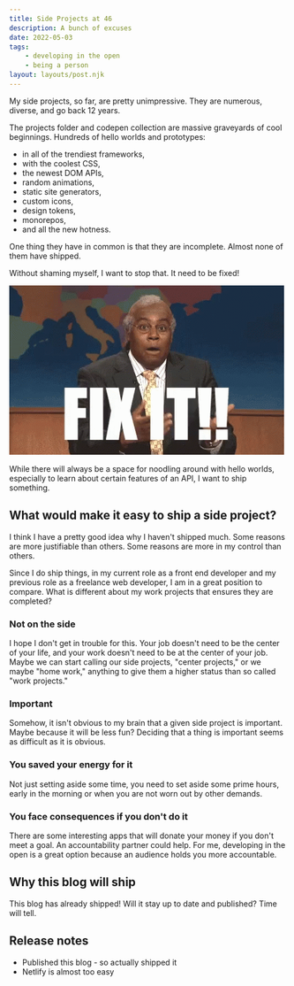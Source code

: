 ```yaml
---
title: Side Projects at 46
description: A bunch of excuses
date: 2022-05-03
tags:
    - developing in the open
    - being a person
layout: layouts/post.njk
---
```


My side projects, so far, are pretty unimpressive. They are numerous, diverse, and go back 12 years.

The projects folder and codepen collection are massive graveyards of cool beginnings. Hundreds of hello worlds and prototypes:

- in all of the trendiest frameworks,
- with the coolest CSS,
- the newest DOM APIs,
- random animations,
- static site generators,
- custom icons,
- design tokens,
- monorepos,
- and all the new hotness.

One thing they have in common is that they are incomplete. Almost none of them have shipped.

Without shaming myself, I want to stop that. It need to be fixed!

<img src="/img/fix-it-snl.gif" width="498" height="306">

While there will always be a space for noodling around with hello worlds, especially to learn about certain features of an API, I want to ship something.

## What would make it easy to ship a side project?

I think I have a pretty good idea why I haven't shipped much. Some reasons are more justifiable than others. Some reasons are more in my control than others.

Since I do ship things, in my current role as a front end developer and my previous role as a freelance web developer, I am in a great position to compare. What is different about my work projects that ensures they are completed?

### Not on the side

I hope I don't get in trouble for this. Your job doesn't need to be the center of your life, and your work doesn't need to be at the center of your job. Maybe we can start calling our side projects, "center projects," or we maybe "home work," anything to give them a higher status than so called "work projects."

### Important

Somehow, it isn't obvious to my brain that a given side project is important. Maybe because it will be less fun? Deciding that a thing is important seems as difficult as it is obvious.

### You saved your energy for it

Not just setting aside some time, you need to set aside some prime hours, early in the morning or when you are not worn out by other demands.

### You face consequences if you don't do it

There are some interesting apps that will donate your money if you don't meet a goal. An accountability partner could help. For me, developing in the open is a great option because an audience holds you more accountable.

## Why this blog will ship

This blog has already shipped! Will it stay up to date and published? Time will tell.

## Release notes

- Published this blog - so actually shipped it
- Netlify is almost too easy
